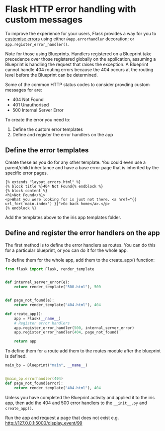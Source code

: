 # Flask HTTP error handling with custom messages

To improve the experience for your users, Flask provides a way for you to [customise errors](https://flask.palletsprojects.com/en/2.2.x/errorhandling/#error-handlers) using either `@app.errorhandler` decoration; or `app.register_error_handler()`.

Note for those using Blueprints. Handlers registered on a Blueprint take precedence over those registered globally on the application, assuming a Blueprint is handling the request that raises the exception. A Blueprint cannot handle 404 routing errors because the 404 occurs at the routing level before the Blueprint can be determined.

Some of the common HTTP status codes to consider provding custom messages for are:

- 404 Not Found
- 401 Unauthorised
- 500 Internal Server Error

To create the error you need to:

1. Define the custom error templates
2. Define and register the error handlers on the app

## Define the error templates

Create these as you do for any other template. You could even use a parent/child inheritance and have a base error page that is inherited by the specific error pages.

```jinja
{% extends "layout_errors.html" %}
{% block title %}404 Not Found{% endblock %}
{% block content %}
<h1>Not Found</h1>
<p>What you were looking for is just not there. <a href="{{ url_for('main.index') }}">Go back home</a>.</p>
{% endblock %}
```

Add the templates above to the iris app templates folder.

## Define and register the error handlers on the app

The first method is to define the error handlers as routes. You can do this for a particular blueprint, or you can do it for the whole app.

To define them for the whole app, add them to the create_app() function:

```python
from flask import Flask, render_template


def internal_server_error(e):
    return render_template("500.html"), 500


def page_not_found(e):
    return render_template("404.html"), 404

def create_app():
    app = Flask(__name__)
    # Register error handlers
    app.register_error_handler(500, internal_server_error)
    app.register_error_handler(404, page_not_found)

    return app
```

To define them for a route add them to the routes module after the blueprint is defined.

```python
main_bp = Blueprint("main", __name__)


@main_bp.errorhandler(404)
def page_not_found(error):
    return render_template("404.html"), 404
```

Unless you have completed the Blueprint activity and applied it to the iris app, then add the 404 and 500 error handlers to the `__init__.py` and `create_app()`.

Run the app and request a page that does not exist e.g. <http://127.0.0.1:5000/display_event/99>
